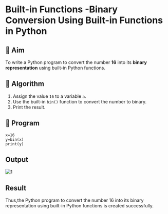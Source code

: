 # Built-in Functions -Binary Conversion Using Built-in Functions in Python

## 🎯 Aim
To write a Python program to convert the number **16** into its **binary representation** using built-in Python functions.

## 🧠 Algorithm
1. Assign the value `16` to a variable `a`.
2. Use the built-in `bin()` function to convert the number to binary.
3. Print the result.

## 🧾 Program

```
x=16
y=bin(x)
print(y)
```
## Output

![1](https://github.com/user-attachments/assets/f2fe8b18-b544-4bee-bf46-9afaf48d053a)


## Result
Thus,the Python program to convert the number 16 into its binary representation using built-in Python functions is created successfully.
